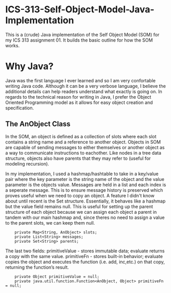 # ICS-313-Self-Object-Model-Java-Implementation

This is a (crude) Java implementation of the Self Object Model (SOM) for my ICS 313 assignment 01. It builds the basic outline for how the SOM works.

# Why Java?
Java was the first language I ever learned and so I am very confortable writing Java code. Although it can be a very verbose language, I believe the additional details can help readers understand what exactly is going on. In regards to the technical reason for writing in Java, I prefer the Object Oriented Programming model as it allows for easy object creation and specification.

## The AnObject Class
In the SOM, an object is defined as a collection of slots where each slot contains a string name and a reference to another object. Objects in SOM are capable of sending messages to either themselves or another object as a way to communicate instructions to eachother. Like nodes in a tree data structure, objects also have parents that they may refer to (useful for modeling recursion).

In my implementation, I used a hashmap/hashtable to take in a key/value pair where the key parameter is the string name of the object and the value parameter is the objects value. Messages are held in a list and each index is a seperate message. This is to ensure message history is preserved which proves useful when we need to copy an object. A feature I didn't know about until recent is the Set structure. Essentially, it behaves like a hashmap but the value field remains null. This is useful for setting up the parent structure of each object because we can assign each object a parent in tandem with our main hashmap and, since theres no need to assign a value to the parent slots, we can keep them null. 

        private Map<String, AnObject> slots;
        private List<String> messages;
        private Set<String> parents;

The last two fields: 
primitiveValue - stores immutable data; evaluate returns a copy with the same value.
primitiveFn - stores built-in behavior; evaluate copies the object and executes the function (i.e. add, inc,etc.) on that copy, returning the function’s result.

        private Object primitiveValue = null;
        private java.util.function.Function<AnObject, Object> primitiveFn = null;
